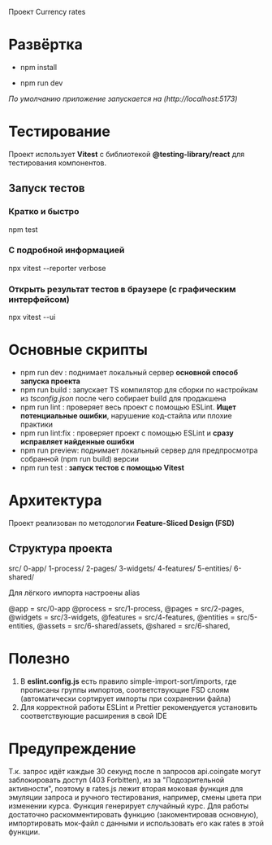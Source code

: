 Проект Currency rates

# Развёртка

- npm install

- npm run dev

*По умолчанию приложение запускается на (http://localhost:5173)*

# Тестирование

Проект использует **Vitest** с библиотекой **@testing-library/react** для тестирования компонентов.

## Запуск тестов

### Кратко и быстро
npm test

### С подробной информацией

npx vitest --reporter verbose

### Открыть результат тестов в браузере (с графическим интерфейсом)

npx vitest --ui


# Основные скрипты

- npm run dev : поднимает локальный сервер **основной способ запуска проекта**
- npm run build : запускает TS компилятор для сборки по настройкам из *tsconfig.json* после чего собирает build для продакшена
- npm run lint : проверяет весь проект с помощью ESLint. **Ищет потенциальные ошибки**, нарушение код-стайла или плохие практики
- npm run lint:fix : проверяет проект с помощью ESLint и **сразу исправляет найденные ошибки**
- npm run preview: поднимает локальный сервер для предпросмотра собранной (npm run build) версии
- npm run test : **запуск тестов с помощью Vitest**


# Архитектура

Проект реализован по методологии **Feature-Sliced Design (FSD)**

## Структура проекта

src/
    0-app/
    1-process/
    2-pages/
    3-widgets/
    4-features/
    5-entities/
    6-shared/

Для лёгкого импорта настроены alias

@app = src/0-app
@process = src/1-process,
@pages = src/2-pages,
@widgets = src/3-widgets,
@features = src/4-features,
@entities = src/5-entities,
@assets = src/6-shared/assets,
@shared = src/6-shared,

# Полезно
1) В **eslint.config.js** есть правило simple-import-sort/imports, где прописаны группы импортов, соответствующие FSD слоям (автоматически сортирует импорты при сохранении файла)
2) Для корректной работы ESLint и Prettier рекомендуется установить соответствующие расширения в свой IDE

# Предупреждение
Т.к. запрос идёт каждые 30 секунд после n запросов api.coingate могут заблокировать доступ (403 Forbitten), из за "Подозрительной активности", поэтому в rates.js лежит вторая моковая функция для эмуляции запроса и ручного тестирования, например, смены цвета при изменении курса. Функция генерирует случайный курс. Для работы достаточно раскомментировать функцию (закоментировав основную), импортировать мок-файл с данными и использовать его как rates в этой функции.